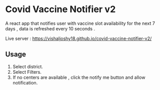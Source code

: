 # Covid Vaccine Notifier v2

A react app that notifies user with vaccine slot availability for the next 7 days , data is refreshed every 10 seconds . 

Live server : https://vishaljoshy18.github.io/covid-vaccine-notifier-v2/

## Usage

1. Select district. 
2. Select Filters.
3. If no centers are available , click the notify me button and allow notification. 
    




